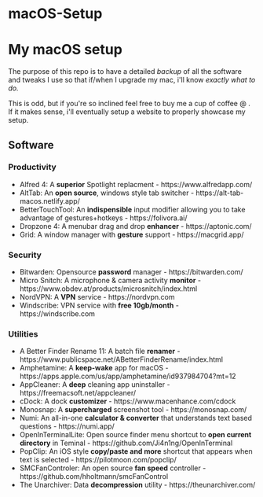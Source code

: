 # macOS-Setup

<h1>My macOS setup</h1>

The purpose of this repo is to have a detailed *backup* of all the software and tweaks I use so that if/when I upgrade my mac, i'll know *exactly what to do.*

This is odd, but if you're so inclined feel free to buy me a cup of coffee @ .
If it makes sense, i'll eventually setup a website to properly showcase my setup.

<h2>Software</h2>

<h3>Productivity</h3>
  <ul>
  <li>Alfred 4: A <b>superior</b> Spotlight replacment - https://www.alfredapp.com/</li>
  <li>AltTab: An <b>open source</b>, windows style tab switcher - https://alt-tab-macos.netlify.app/</li>
  <li>BetterTouchTool: An <b>indispensible</b> input modifier allowing you to take advantage of gestures+hotkeys - https://folivora.ai/</li>
  <li>Dropzone 4: A menubar drag and drop <b>enhancer</b> - https://aptonic.com/</li>
  <li>Grid: A window manager with <b>gesture</b> support - https://macgrid.app/</li>
  </ul>
  
<h3>
<h3>Security</h3>
  <ul>
  <li>Bitwarden: Opensource <b>password</b> manager - https://bitwarden.com/</li>
  <li>Micro Snitch: A microphone & camera activity <b>monitor</b> - https://www.obdev.at/products/microsnitch/index.html</li>
  <li>NordVPN: A <b>VPN</b> service - https://nordvpn.com</li>
  <li>Windscribe: VPN service with <b>free 10gb/month</b> - https://windscribe.com</li>
  </ul>
  
  <h3>Utilities</h3>
  <ul>
  <li>A Better Finder Rename 11: A batch file <b>renamer</b> - https://www.publicspace.net/ABetterFinderRename/index.html</li>
  <li>Amphetamine: A <b>keep-wake</b> app for macOS - https://apps.apple.com/us/app/amphetamine/id937984704?mt=12</li>
  <li>AppCleaner: A <b>deep</b> cleaning app uninstaller - https://freemacsoft.net/appcleaner/</li>
  <li>cDock: A dock <b>customizer</b> - https://www.macenhance.com/cdock</li>
  <li>Monosnap: A <b>supercharged</b> screenshot tool - https://monosnap.com/</li>
  <li>Numi: An all-in-one <b>calculator & converter</b> that understands text based questions - https://numi.app/</li>
  <li>OpenInTerminalLite: Open source finder menu shortcut to <b>open current directory</b> in Teminal - https://github.com/Ji4n1ng/OpenInTerminal</li>
  <li>PopClip: An iOS style <b>copy/paste and more</b> shortcut that appears when text is selected - https://pilotmoon.com/popclip/</li>
  <li>SMCFanControler: An open source <b>fan speed</b> controller - https://github.com/hholtmann/smcFanControl</li>
  <li>The Unarchiver: Data <b>decompression</b> utility - https://theunarchiver.com/</li>
  
  
